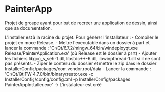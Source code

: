 # PainterApp
Projet de groupe ayant pour but de recréer une application de dessin, ainsi que sa documentation.

L'installer est à la racine du projet.
Pour générer l'installateur :
	- Compiler le projet en mode Release.
	- Mettre l'executable dans un dossier à part et lancer la commande : 'C:/Qt/6.7.2/mingw_64/bin/windeployqt.exe Release/PainterApplication.exe' (où Release est le dossier à part)
	- Ajouter les fichiers libgcc_s_seh-1.dll, libstdc++-6.dll, libwinpthread-1.dll si il ne sont pas présents.
	- Ziper le contenu du dossier et mettre le zip dans le dossier InstallerConfig/packages/com.vendor.root/data
	- Lancer la commande :
'C:/Qt/QtIFW-4.7.0/bin/binarycreator.exe -c InstallerConfig/config/config.xml -p InstallerConfig/packages PainterAppInstaller.exe'
-> L'instalateur est créé